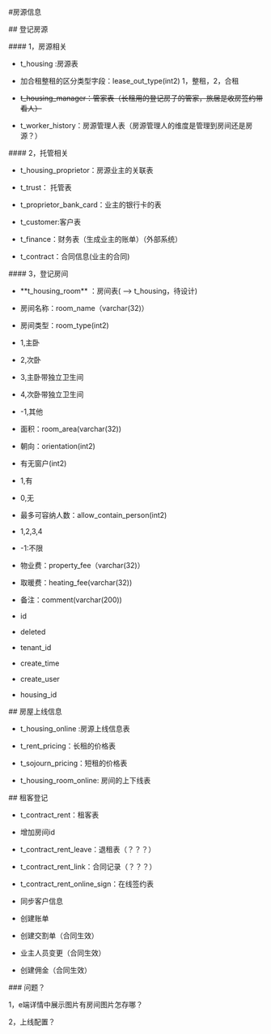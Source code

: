 \#房源信息

\#\# 登记房源

\#\#\#\# 1，房源相关

- t\_housing :房源表

 - 加合租整租的区分类型字段：lease\_out\_type\(int2\) 1，整租，2，合租

- ~~t\_housing\_manager：管家表（长租用的登记房子的管家，旅居是收房签约带看人）~~

- t\_worker\_history：房源管理人表（房源管理人的维度是管理到房间还是房源？）

\#\#\#\# 2，托管相关

- t\_housing\_proprietor：房源业主的关联表

- t\_trust： 托管表

- t\_proprietor\_bank\_card：业主的银行卡的表

- t\_customer:客户表

- t\_finance：财务表（生成业主的账单）（外部系统）

- t\_contract：合同信息\(业主的合同\)

\#\#\#\# 3，登记房间

- \*\*t\_housing\_room\*\* ：房间表\( --&gt; t\_housing，待设计\)

 - 房间名称：room\_name（varchar\(32\)）

 - 房间类型：room\_type\(int2\)

 - 1,主卧

 - 2,次卧

 - 3,主卧带独立卫生间

 - 4,次卧带独立卫生间

 - -1,其他

 - 面积：room\_area\(varchar\(32\)\)

 - 朝向：orientation\(int2\)

 - 有无窗户\(int2\)

 - 1,有

 - 0,无

 - 最多可容纳人数：allow\_contain\_person\(int2\)

 - 1,2,3,4

 - -1:不限

 - 物业费：property\_fee（varchar\(32\)）

 - 取暖费：heating\_fee\(varchar\(32\)\)

 - 备注：comment\(varchar\(200\)\)

 - id

 - deleted

 - tenant\_id

 - create\_time

 - create\_user

 - housing\_id

\#\# 房屋上线信息

- t\_housing\_online :房源上线信息表

- t\_rent\_pricing：长租的价格表

- t\_sojourn\_pricing：短租的价格表

- t\_housing\_room\_online: 房间的上下线表

\#\# 租客登记

- t\_contract\_rent：租客表

 - 增加房间id

- t\_contract\_rent\_leave：退租表（？？？）

- t\_contract\_rent\_link：合同记录（？？？）

- t\_contract\_rent\_online\_sign：在线签约表

- 同步客户信息

- 创建账单

- 创建交割单（合同生效）

- 业主人员变更（合同生效）

- 创建佣金（合同生效）

\#\#\# 问题？

1，e端详情中展示图片有房间图片怎存哪？

2，上线配置？

